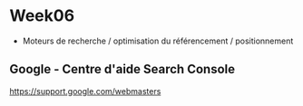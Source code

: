 # Week06
* Moteurs de recherche / optimisation du référencement / positionnement

## Google - Centre d'aide Search Console

https://support.google.com/webmasters
